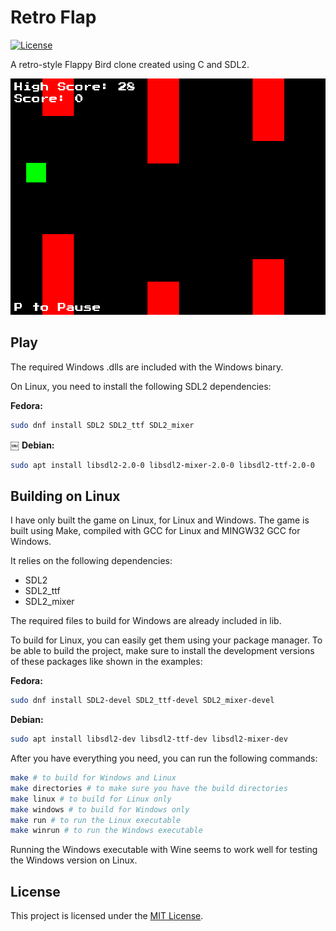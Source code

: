 # Retro Flap

[![License](https://img.shields.io/badge/License-MIT-blue.svg)](LICENSE)

A retro-style Flappy Bird clone created using C and SDL2.

![Game Screenshot](screenshots/screenshot.png)

## Play

The required Windows .dlls are included with the Windows binary.

On Linux, you need to install the following SDL2 dependencies:

**Fedora:**

```bash
sudo dnf install SDL2 SDL2_ttf SDL2_mixer
```

￼
**Debian:**

```bash
sudo apt install libsdl2-2.0-0 libsdl2-mixer-2.0-0 libsdl2-ttf-2.0-0
```

## Building on Linux

I have only built the game on Linux, for Linux and Windows. The game is built using Make, compiled with GCC for Linux and MINGW32 GCC for Windows.

It relies on the following dependencies:

- SDL2
- SDL2_ttf
- SDL2_mixer

The required files to build for Windows are already included in lib.

To build for Linux, you can easily get them using your package manager. To be able to build the project, make sure to install the development versions of these packages like shown in the examples:

**Fedora:**

```bash
sudo dnf install SDL2-devel SDL2_ttf-devel SDL2_mixer-devel
```

**Debian:**

```bash
sudo apt install libsdl2-dev libsdl2-ttf-dev libsdl2-mixer-dev
```

After you have everything you need, you can run the following commands:

```bash
make # to build for Windows and Linux
make directories # to make sure you have the build directories
make linux # to build for Linux only
make windows # to build for Windows only
make run # to run the Linux executable
make winrun # to run the Windows executable
```

Running the Windows executable with Wine seems to work well for testing the Windows version on Linux.

## License

This project is licensed under the [MIT License](LICENSE).
